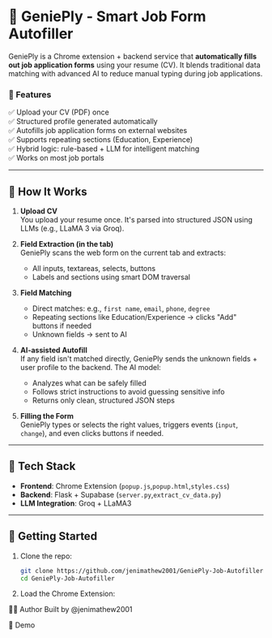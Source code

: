 # 🧞 GeniePly - Smart Job Form Autofiller

GeniePly is a Chrome extension + backend service that **automatically fills out job application forms** using your resume (CV). It blends traditional data matching with advanced AI to reduce manual typing during job applications.

### 🌟 Features

✅ Upload your CV (PDF) once  
✅ Structured profile generated automatically  
✅ Autofills job application forms on external websites  
✅ Supports repeating sections (Education, Experience)  
✅ Hybrid logic: rule-based + LLM for intelligent matching  
✅ Works on most job portals

---

## 🔧 How It Works

1. **Upload CV**  
   You upload your resume once. It's parsed into structured JSON using LLMs (e.g., LLaMA 3 via Groq).

2. **Field Extraction (in the tab)**  
   GeniePly scans the web form on the current tab and extracts:
   - All inputs, textareas, selects, buttons
   - Labels and sections using smart DOM traversal

3. **Field Matching**  
   - Direct matches: e.g., `first name`, `email`, `phone`, `degree`
   - Repeating sections like Education/Experience → clicks "Add" buttons if needed
   - Unknown fields → sent to AI

4. **AI-assisted Autofill**  
   If any field isn't matched directly, GeniePly sends the unknown fields + user profile to the backend. The AI model:
   - Analyzes what can be safely filled
   - Follows strict instructions to avoid guessing sensitive info
   - Returns only clean, structured JSON steps

5. **Filling the Form**  
   GeniePly types or selects the right values, triggers events (`input`, `change`), and even clicks buttons if needed.

---

## 🧠 Tech Stack

- **Frontend**: Chrome Extension (`popup.js`,`popup.html`,`styles.css`)
- **Backend**: Flask + Supabase (`server.py`,`extract_cv_data.py`)
- **LLM Integration**: Groq + LLaMA3

---

## 🚀 Getting Started

1. Clone the repo:  
   ```bash
   git clone https://github.com/jenimathew2001/GeniePly-Job-Autofiller
   cd GeniePly-Job-Autofiller
2. Load the Chrome Extension:

🙋‍♀️ Author
Built by @jenimathew2001

📸 Demo
